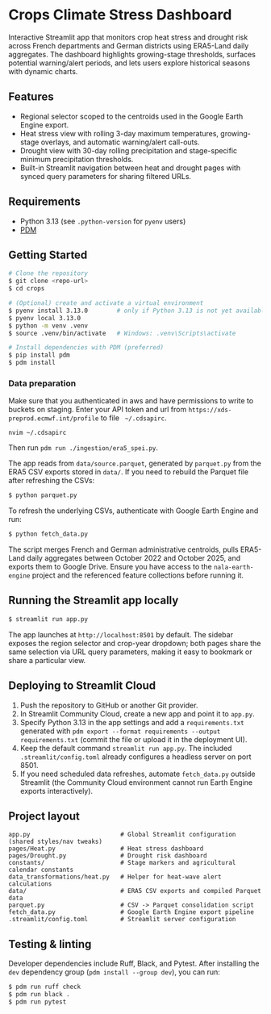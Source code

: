 # Crops Climate Stress Dashboard

Interactive Streamlit app that monitors crop heat stress and drought risk across French departments and German districts using ERA5-Land daily aggregates. The dashboard highlights growing-stage thresholds, surfaces potential warning/alert periods, and lets users explore historical seasons with dynamic charts.

## Features
- Regional selector scoped to the centroids used in the Google Earth Engine export.
- Heat stress view with rolling 3-day maximum temperatures, growing-stage overlays, and automatic warning/alert call-outs.
- Drought view with 30-day rolling precipitation and stage-specific minimum precipitation thresholds.
- Built-in Streamlit navigation between heat and drought pages with synced query parameters for sharing filtered URLs.

## Requirements
- Python 3.13 (see `.python-version` for `pyenv` users)
- [PDM](https://pdm.fming.dev)

## Getting Started
```bash
# Clone the repository
$ git clone <repo-url>
$ cd crops

# (Optional) create and activate a virtual environment
$ pyenv install 3.13.0        # only if Python 3.13 is not yet available locally
$ pyenv local 3.13.0
$ python -m venv .venv
$ source .venv/bin/activate   # Windows: .venv\Scripts\activate

# Install dependencies with PDM (preferred)
$ pip install pdm
$ pdm install

```

### Data preparation
Make sure that you authenticated in aws and have permissions to write to buckets on staging. Enter your API token and url from `https://xds-preprod.ecmwf.int/profile` to file ` ~/.cdsapirc`.

`nvim ~/.cdsapirc`

Then run `pdm run ./ingestion/era5_spei.py`.

The app reads from `data/source.parquet`, generated by `parquet.py` from the ERA5 CSV exports stored in `data/`. If you need to rebuild the Parquet file after refreshing the CSVs:

```bash
$ python parquet.py
```

To refresh the underlying CSVs, authenticate with Google Earth Engine and run:

```bash
$ python fetch_data.py
```

The script merges French and German administrative centroids, pulls ERA5-Land daily aggregates between October 2022 and October 2025, and exports them to Google Drive. Ensure you have access to the `nala-earth-engine` project and the referenced feature collections before running it.

## Running the Streamlit app locally
```bash
$ streamlit run app.py
```

The app launches at `http://localhost:8501` by default. The sidebar exposes the region selector and crop-year dropdown; both pages share the same selection via URL query parameters, making it easy to bookmark or share a particular view.

## Deploying to Streamlit Cloud
1. Push the repository to GitHub or another Git provider.
2. In Streamlit Community Cloud, create a new app and point it to `app.py`.
3. Specify Python 3.13 in the app settings and add a `requirements.txt` generated with `pdm export --format requirements --output requirements.txt` (commit the file or upload it in the deployment UI).
4. Keep the default command `streamlit run app.py`. The included `.streamlit/config.toml` already configures a headless server on port 8501.
5. If you need scheduled data refreshes, automate `fetch_data.py` outside Streamlit (the Community Cloud environment cannot run Earth Engine exports interactively).

## Project layout
```
app.py                         # Global Streamlit configuration (shared styles/nav tweaks)
pages/Heat.py                  # Heat stress dashboard
pages/Drought.py               # Drought risk dashboard
constants/                     # Stage markers and agricultural calendar constants
data_transformations/heat.py   # Helper for heat-wave alert calculations
data/                          # ERA5 CSV exports and compiled Parquet data
parquet.py                     # CSV -> Parquet consolidation script
fetch_data.py                  # Google Earth Engine export pipeline
.streamlit/config.toml         # Streamlit server configuration
```

## Testing & linting
Developer dependencies include Ruff, Black, and Pytest. After installing the `dev` dependency group (`pdm install --group dev`), you can run:
```bash
$ pdm run ruff check
$ pdm run black .
$ pdm run pytest
```

